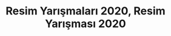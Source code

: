---
layout: category
headline: "Resim Yarışmaları 2020"
subline: "Okullarda düzenlenen ve yetişkinlerin de katılabileceği resim yarışmaları bu sayfada listelenmektedir. 23 Nisan Resim Yarışması, 19 Mayıs Resim Yarışması vb. her yıl düzenlenen yarışmalar da uygun olduğunda listede görülecektir."
title: Resim Yarışmaları 2020, Resim Yarışması 2020
key: "resim yarışması"
description: Resim Yarışmaları 2020, Resim Yarışması 2020, Para Ödüllü Yarışmalar 2020, 2020 resim yarışmaları
permalink: "resim-yarismalari/"
---